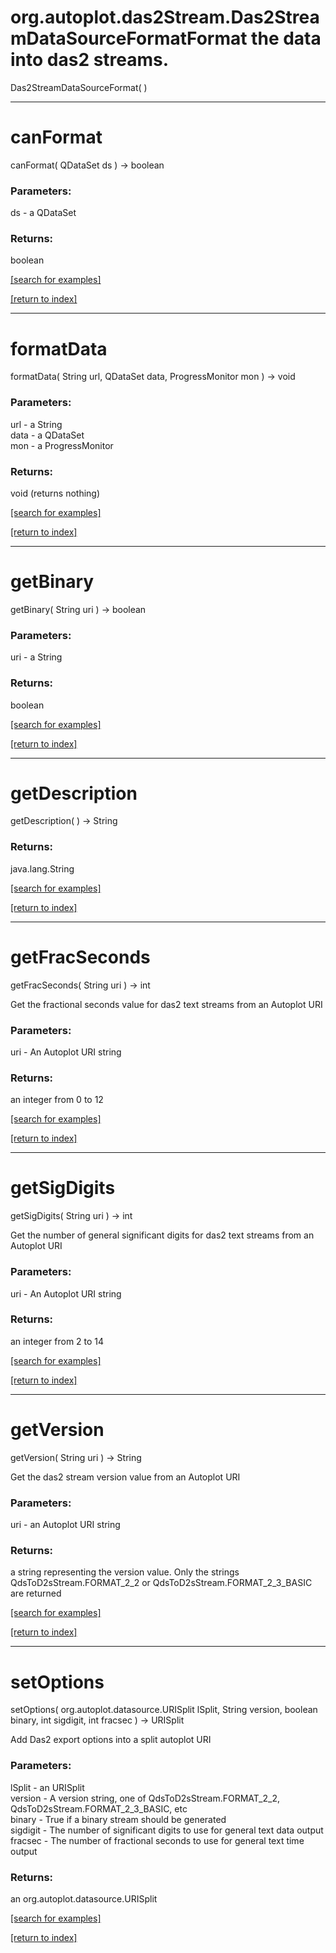 # org.autoplot.das2Stream.Das2StreamDataSourceFormatFormat the data into das2 streams.
Das2StreamDataSourceFormat( )


***
<a name="canFormat"></a>
# canFormat
canFormat( QDataSet ds ) &rarr; boolean



### Parameters:
ds - a QDataSet

### Returns:
boolean


<a href="https://github.com/autoplot/dev/search?q=canFormat&unscoped_q=canFormat">[search for examples]</a>

<a href="https://github.com/autoplot/documentation/blob/master/javadoc/index-all.md">[return to index]</a>

***
<a name="formatData"></a>
# formatData
formatData( String url, QDataSet data, ProgressMonitor mon ) &rarr; void



### Parameters:
url - a String
<br>data - a QDataSet
<br>mon - a ProgressMonitor

### Returns:
void (returns nothing)


<a href="https://github.com/autoplot/dev/search?q=formatData&unscoped_q=formatData">[search for examples]</a>

<a href="https://github.com/autoplot/documentation/blob/master/javadoc/index-all.md">[return to index]</a>

***
<a name="getBinary"></a>
# getBinary
getBinary( String uri ) &rarr; boolean



### Parameters:
uri - a String

### Returns:
boolean


<a href="https://github.com/autoplot/dev/search?q=getBinary&unscoped_q=getBinary">[search for examples]</a>

<a href="https://github.com/autoplot/documentation/blob/master/javadoc/index-all.md">[return to index]</a>

***
<a name="getDescription"></a>
# getDescription
getDescription(  ) &rarr; String



### Returns:
java.lang.String


<a href="https://github.com/autoplot/dev/search?q=getDescription&unscoped_q=getDescription">[search for examples]</a>

<a href="https://github.com/autoplot/documentation/blob/master/javadoc/index-all.md">[return to index]</a>

***
<a name="getFracSeconds"></a>
# getFracSeconds
getFracSeconds( String uri ) &rarr; int

Get the fractional seconds value for das2 text streams from an Autoplot URI

### Parameters:
uri - An Autoplot URI string

### Returns:
an integer from 0 to 12

<a href="https://github.com/autoplot/dev/search?q=getFracSeconds&unscoped_q=getFracSeconds">[search for examples]</a>

<a href="https://github.com/autoplot/documentation/blob/master/javadoc/index-all.md">[return to index]</a>

***
<a name="getSigDigits"></a>
# getSigDigits
getSigDigits( String uri ) &rarr; int

Get the number of general significant digits for das2 text streams from an 
 Autoplot URI

### Parameters:
uri - An Autoplot URI string

### Returns:
an integer from 2 to 14

<a href="https://github.com/autoplot/dev/search?q=getSigDigits&unscoped_q=getSigDigits">[search for examples]</a>

<a href="https://github.com/autoplot/documentation/blob/master/javadoc/index-all.md">[return to index]</a>

***
<a name="getVersion"></a>
# getVersion
getVersion( String uri ) &rarr; String

Get the das2 stream version value from an Autoplot URI

### Parameters:
uri - an Autoplot URI string

### Returns:
a string representing the version value.  Only the strings
         QdsToD2sStream.FORMAT_2_2 or QdsToD2sStream.FORMAT_2_3_BASIC are returned

<a href="https://github.com/autoplot/dev/search?q=getVersion&unscoped_q=getVersion">[search for examples]</a>

<a href="https://github.com/autoplot/documentation/blob/master/javadoc/index-all.md">[return to index]</a>

***
<a name="setOptions"></a>
# setOptions
setOptions( org.autoplot.datasource.URISplit lSplit, String version, boolean binary, int sigdigit, int fracsec ) &rarr; URISplit

Add Das2 export options into a split autoplot URI

### Parameters:
lSplit - an URISplit
<br>version - A version string, one of QdsToD2sStream.FORMAT_2_2, 
                QdsToD2sStream.FORMAT_2_3_BASIC, etc
<br>binary - True if a binary stream should be generated
<br>sigdigit - The number of significant digits to use for general text data output
<br>fracsec - The number of fractional seconds to use for general text time output

### Returns:
an org.autoplot.datasource.URISplit


<a href="https://github.com/autoplot/dev/search?q=setOptions&unscoped_q=setOptions">[search for examples]</a>

<a href="https://github.com/autoplot/documentation/blob/master/javadoc/index-all.md">[return to index]</a>

